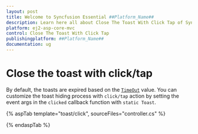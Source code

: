 ```yaml
---
layout: post
title: Welcome to Syncfusion Essential ##Platform_Name##
description: Learn here all about Close The Toast With Click Tap of Syncfusion Essential ##Platform_Name## widgets based on HTML5 and jQuery.
platform: ej2-asp-core-mvc
control: Close The Toast With Click Tap
publishingplatform: ##Platform_Name##
documentation: ug
---
```



# Close the toast with click/tap

By default, the toasts are expired based on the [`TimeOut`](https://help.syncfusion.com/cr/aspnetcore-js2/Syncfusion.EJ2.Notifications.Toast.html#Syncfusion_EJ2_Notifications_Toast_TimeOut) value. You can customize the toast hiding process with `click/tap` action by setting the event args in the `clicked` callback function with `static Toast`.

{% aspTab template="toast/click", sourceFiles="controller.cs" %}

{% endaspTab %}